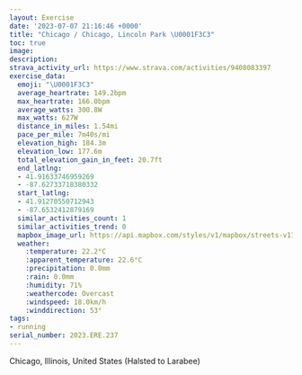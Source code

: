 ```yaml
---
layout: Exercise
date: '2023-07-07 21:16:46 +0000'
title: "Chicago / Chicago, Lincoln Park \U0001F3C3"
toc: true
image:
description:
strava_activity_url: https://www.strava.com/activities/9408083397
exercise_data:
  emoji: "\U0001F3C3"
  average_heartrate: 149.2bpm
  max_heartrate: 166.0bpm
  average_watts: 300.8W
  max_watts: 627W
  distance_in_miles: 1.54mi
  pace_per_mile: 7m40s/mi
  elevation_high: 184.3m
  elevation_low: 177.6m
  total_elevation_gain_in_feet: 20.7ft
  end_latlng:
  - 41.91633746959269
  - -87.62733718380332
  start_latlng:
  - 41.91270550712943
  - -87.6532412879169
  similar_activities_count: 1
  similar_activities_trend: 0
  mapbox_image_url: https://api.mapbox.com/styles/v1/mapbox/streets-v11/static/path-5+787af2-1.0(ugy~F~k~uODaEGs%40Cy%40%3FuASmc%40CSIKsB%40MACMCgSIgACaDQuAC%7BGCkKBuBGkDDm%40NgAO%7DAa%40gAOm%40a%40aDCs%40BgACoA%40%5BF_%40Bc%40AeB),pin-s-s+e5b22e(-87.65136,41.91371),pin-s-f+89ae00(-87.62918999999998,41.91516999999999)/auto/800x800?access_token=pk.eyJ1Ijoiam9zaGJlY2ttYW4iLCJhIjoiY205eWR2aDd1MWZ6djJrbXc4a3M0bWZleiJ9.XiG9OWkNcZk2QzjJbxLB4A
  weather:
    :temperature: 22.2°C
    :apparent_temperature: 22.6°C
    :precipitation: 0.0mm
    :rain: 0.0mm
    :humidity: 71%
    :weathercode: Overcast
    :windspeed: 18.0km/h
    :winddirection: 53°
tags:
- running
serial_number: 2023.ERE.237
---
```

Chicago, Illinois, United States (Halsted to Larabee)
